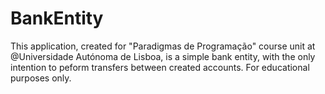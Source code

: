 # BankEntity

This application, created for "Paradigmas de Programação" course unit at @Universidade Autónoma de Lisboa, is a simple bank entity, with the only intention to peform transfers between created accounts. For educational purposes only.
